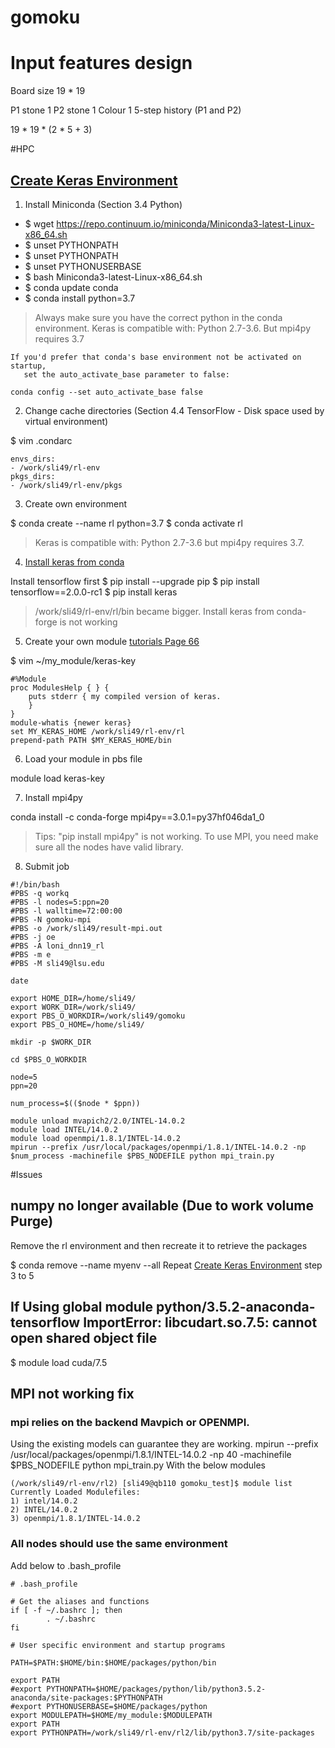 # gomoku

# Input features design

Board size 19 * 19

P1 stone 1
P2 stone 1
Colour 1
5-step history (P1 and P2)

19 * 19 * (2 * 5 + 3)

#HPC

## [Create Keras Environment](http://www.hpc.lsu.edu/docs/faq/installation-details.php)

1. Install Miniconda (Section 3.4 Python)

* $ wget https://repo.continuum.io/miniconda/Miniconda3-latest-Linux-x86_64.sh
* $ unset PYTHONPATH
* $ unset PYTHONPATH
* $ unset PYTHONUSERBASE
* $ bash Miniconda3-latest-Linux-x86_64.sh
* $ conda update conda
* $ conda install python=3.7

> Always make sure you have the correct python in the conda environment. Keras is compatible with: Python 2.7-3.6. But mpi4py requires 3.7

```
If you'd prefer that conda's base environment not be activated on startup, 
   set the auto_activate_base parameter to false: 

conda config --set auto_activate_base false
```

2. Change cache directories (Section 4.4 TensorFlow - Disk space used by virtual environment)

$ vim .condarc
```
envs_dirs:
- /work/sli49/rl-env
pkgs_dirs:
- /work/sli49/rl-env/pkgs
```

3. Create own environment

$ conda create --name rl python=3.7
$ conda activate rl

> Keras is compatible with: Python 2.7-3.6 but mpi4py requires 3.7. 

4. [Install keras from conda](https://github.com/keras-team/keras)

Install tensorflow first
$ pip install --upgrade pip
$ pip install tensorflow==2.0.0-rc1
$ pip install keras

> /work/sli49/rl-env/rl/bin became bigger. Install keras from conda-forge is not working

5. Create your own module [tutorials Page 66](http://www.hpc.lsu.edu/training/weekly-materials/2018-Fall/HPC_UserEnv_Fall_2018_session_1.pdf)

$ vim ~/my_module/keras-key
```
#%Module
proc ModulesHelp { } {
    puts stderr { my compiled version of keras.
    }
}
module-whatis {newer keras}
set MY_KERAS_HOME /work/sli49/rl-env/rl
prepend-path PATH $MY_KERAS_HOME/bin
```

6. Load your module in pbs file

module load keras-key

7. Install mpi4py 

conda install -c conda-forge mpi4py==3.0.1=py37hf046da1_0

> Tips: "pip install mpi4py" is not working. To use MPI, you need make sure all the nodes have valid library.

8. Submit job

```
#!/bin/bash
#PBS -q workq
#PBS -l nodes=5:ppn=20
#PBS -l walltime=72:00:00
#PBS -N gomoku-mpi
#PBS -o /work/sli49/result-mpi.out
#PBS -j oe
#PBS -A loni_dnn19_rl
#PBS -m e
#PBS -M sli49@lsu.edu

date

export HOME_DIR=/home/sli49/
export WORK_DIR=/work/sli49/
export PBS_O_WORKDIR=/work/sli49/gomoku
export PBS_O_HOME=/home/sli49/

mkdir -p $WORK_DIR

cd $PBS_O_WORKDIR

node=5
ppn=20

num_process=$(($node * $ppn))

module unload mvapich2/2.0/INTEL-14.0.2
module load INTEL/14.0.2
module load openmpi/1.8.1/INTEL-14.0.2
mpirun --prefix /usr/local/packages/openmpi/1.8.1/INTEL-14.0.2 -np $num_process -machinefile $PBS_NODEFILE python mpi_train.py
```

#Issues

## numpy no longer available (Due to work volume Purge)

Remove the rl environment and then recreate it to retrieve the packages

$ conda remove --name myenv --all
Repeat [Create Keras Environment](#create-keras-environment) step 3 to 5

## If Using global module python/3.5.2-anaconda-tensorflow ImportError: libcudart.so.7.5: cannot open shared object file
$ module load cuda/7.5

## MPI not working fix

### mpi relies on the backend Mavpich or OPENMPI.
Using the existing models can guarantee they are working.
mpirun --prefix /usr/local/packages/openmpi/1.8.1/INTEL-14.0.2 -np 40 -machinefile $PBS_NODEFILE python mpi_train.py
With the below modules
```
(/work/sli49/rl-env/rl2) [sli49@qb110 gomoku_test]$ module list
Currently Loaded Modulefiles:
1) intel/14.0.2
2) INTEL/14.0.2
3) openmpi/1.8.1/INTEL-14.0.2
```

### All nodes should use the same environment
Add below to .bash_profile
```
# .bash_profile

# Get the aliases and functions
if [ -f ~/.bashrc ]; then
        . ~/.bashrc
fi

# User specific environment and startup programs

PATH=$PATH:$HOME/bin:$HOME/packages/python/bin

export PATH
#export PYTHONPATH=$HOME/packages/python/lib/python3.5.2-anaconda/site-packages:$PYTHONPATH
#export PYTHONUSERBASE=$HOME/packages/python
export MODULEPATH=$HOME/my_module:$MODULEPATH
export PATH
export PYTHONPATH=/work/sli49/rl-env/rl2/lib/python3.7/site-packages
```

